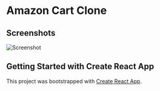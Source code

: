 # Amazon Cart Clone

## Screenshots

![Screenshot ](https://user-images.githubusercontent.com/68656122/152471099-0ef47ff9-7b74-4da5-b0ef-6fc41eff57d0.png)


## Getting Started with Create React App

This project was bootstrapped with [Create React App](https://github.com/facebook/create-react-app).
